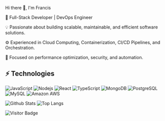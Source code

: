Hi there 👋, I'm Francis

🚀 Full-Stack Developer | DevOps Engineer

💡 Passionate about building scalable, maintainable, and efficient software solutions.

⚙️ Experienced in Cloud Computing, Containerization, CI/CD Pipelines, and Orchestration.

🎯 Focused on performance optimization, security, and automation.

<!-- [![Linkedin Badge](https://img.shields.io/badge/-Ignatius-blue?style=flat-square&logo=Linkedin&logoColor=white&link=https://[[www.linkedin.com/in/ludehsar/](https://ng.linkedin.com/in/ignatius-francis-obi-33a96817b)](https://ng.linkedin.com/in/ignatius-francis-obi-33a96817b))]([https://www.linkedin.com/in/ludehsar/](https://ng.linkedin.com/in/ignatius-francis-obi-33a96817b))
[![Medium Badge](https://img.shields.io/badge/rashedul-alam-12100E?style=flat-square&logo=medium&logoColor=white&link=https://rashedul-alam.medium.com/)](https://rashedul-alam.medium.com/)
[![Gmail Badge](https://img.shields.io/badge/-mdraanik12@gmail.com-c14438?style=flat-square&logo=Gmail&logoColor=white&link=mailto:mdraanik12@gmail.com)](mailto:obiignatiusfrancis@gmail.com)
[![Facebook Badge](https://img.shields.io/badge/rashedul.alam.anik.2-1877F2?style=flat-square&logo=facebook&logoColor=white&link=https://www.facebook.com/rashedul.alam.anik.2/)](https://www.facebook.com/rashedul.alam.anik.2/) -->


## ⚡ Technologies

![JavaScript](https://img.shields.io/badge/-JavaScript-black?style=flat-square&logo=javascript)
![Nodejs](https://img.shields.io/badge/-Nodejs-black?style=flat-square&logo=Node.js)
![React](https://img.shields.io/badge/-React-black?style=flat-square&logo=react)
![TypeScript](https://img.shields.io/badge/-TypeScript-007ACC?style=flat-square&logo=typescript)
![MongoDB](https://img.shields.io/badge/-MongoDB-black?style=flat-square&logo=mongodb)
![PostgreSQL](https://img.shields.io/badge/-PostgreSQL-336791?style=flat-square&logo=postgresql)
![MySQL](https://img.shields.io/badge/-MySQL-black?style=flat-square&logo=mysql)
![Amazon AWS](https://img.shields.io/badge/Amazon%20AWS-232F3E?style=flat-square&logo=amazon-aws)

![Github Stats](https://github-readme-stats.vercel.app/api?username=IgnatiusFrancis&count_private=true&show_icons=true&include_all_commits=true)
![Top Langs](https://github-readme-stats.vercel.app/api/top-langs/?username=IgnatiusFrancis&hide=TeX&layout=compact)

![Visitor Badge](https://visitor-badge.laobi.icu/badge?page_id=IgnatiusFrancis.IgnatiusFrancis)

